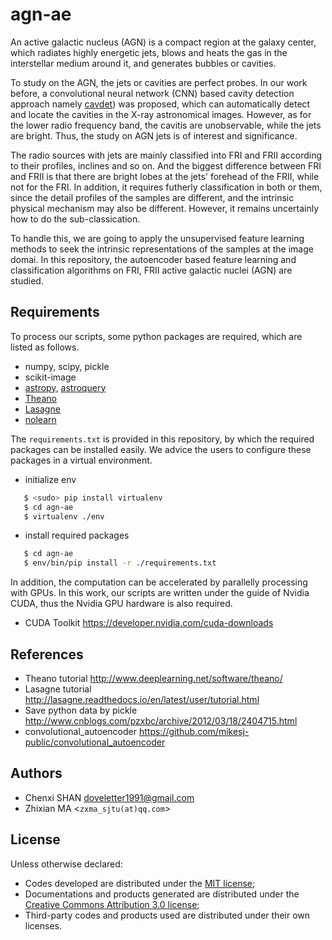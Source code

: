 # agn-ae
An active galactic nucleus (AGN) is a compact region at the galaxy center, which radiates highly energetic jets, blows and heats the gas in the interstellar medium around it, and generates bubbles or cavities. 

To study on the AGN, the jets or cavities are perfect probes. In our work before, a convolutional neural network (CNN) based cavity detection approach namely [cavdet](https://github.com/myinxd/cavdet)) was proposed, which can automatically detect and locate the cavities in the X-ray astronomical images. However, as for the lower radio frequency band, the cavitis are unobservable, while the jets are bright. Thus, the study on AGN jets is of interest and significance. 

The radio sources with jets are mainly classified into FRI and FRII according to their profiles, inclines and so on. And the biggest difference between FRI and FRII is that there are bright lobes at the jets' forehead of the FRII, while not for the FRI.
In addition, it requires futherly classification in both or them, since the detail profiles of the samples are different, and the intrinsic physical mechanism may also be different. However, it remains uncertainly how to do the sub-classication. 

To handle this, we are going to apply the unsupervised feature learning methods to seek the intrinsic representations of the samples at the image domai. In this repository, the autoencoder based feature learning and classification algorithms on FRI, FRII active galactic nuclei (AGN) are studied.

## Requirements
To process our scripts, some python packages are required, which are listed as follows.

- numpy, scipy, pickle
- scikit-image
- [astropy](http://docs.astropy.org/en/stable/), [astroquery](http://astroquery.readthedocs.io/en/latest/)
- [Theano](http://www.deeplearning.net/software/theano/) 
- [Lasagne](http://lasagne.readthedocs.io/en/latest/) 
- [nolearn](http://pythonhosted.org/nolearn/lasagne.html)

The `requirements.txt` is provided in this repository, by which the required packages can be installed easily. We advice the users to configure these packages in a virtual environment.

- initialize env
```sh
   $ <sudo> pip install virtualenv
   $ cd agn-ae
   $ virtualenv ./env
```
- install required packages
```sh
   $ cd agn-ae
   $ env/bin/pip install -r ./requirements.txt
```

In addition, the computation can be accelerated by parallelly processing with GPUs. In this work, our scripts are written under the guide of Nvidia CUDA, thus the Nvidia GPU hardware is also required.

- CUDA Toolkit
  https://developer.nvidia.com/cuda-downloads

## References
- Theano tutorial 
  http://www.deeplearning.net/software/theano/
- Lasagne tutorial 
  http://lasagne.readthedocs.io/en/latest/user/tutorial.html
- Save python data by pickle
  http://www.cnblogs.com/pzxbc/archive/2012/03/18/2404715.html
- convolutional_autoencoder
  https://github.com/mikesj-public/convolutional_autoencoder


## Authors
- Chenxi SHAN <doveletter1991@gmail.com>
- Zhixian MA <`zxma_sjtu(at)qq.com`>

## License
Unless otherwise declared:

- Codes developed are distributed under the [MIT license](https://opensource.org/licenses/mit-license.php);
- Documentations and products generated are distributed under the [Creative Commons Attribution 3.0 license](https://creativecommons.org/licenses/by/3.0/us/deed.en_US);
- Third-party codes and products used are distributed under their own licenses.
